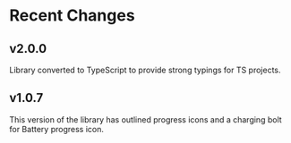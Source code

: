 # Recent Changes

## v2.0.0
Library converted to TypeScript to provide strong typings for TS projects.

## v1.0.7
This version of the library has outlined progress icons and a charging bolt for Battery progress icon.


